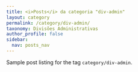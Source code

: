 ```yaml
---
title: <i>Posts</i> da categoria "div-admin"
layout: category
permalink: /category/div-admin/
taxonomy: Divisões Administrativas
author_profile: false
sidebar:
  nav: posts_nav
---
```


Sample post listing for the tag `category/div-admin`.
